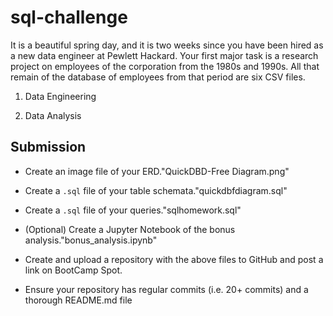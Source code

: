 # sql-challenge

It is a beautiful spring day, and it is two weeks since you have been hired as a new data engineer at Pewlett Hackard. Your first major task is a research project on employees of the corporation from the 1980s and 1990s. All that remain of the database of employees from that period are six CSV files.



1. Data Engineering

3. Data Analysis

## Submission

* Create an image file of your ERD."QuickDBD-Free Diagram.png"

* Create a `.sql` file of your table schemata."quickdbfdiagram.sql"

* Create a `.sql` file of your queries."sqlhomework.sql"

* (Optional) Create a Jupyter Notebook of the bonus analysis."bonus_analysis.ipynb"

* Create and upload a repository with the above files to GitHub and post a link on BootCamp Spot.

* Ensure your repository has regular commits (i.e. 20+ commits) and a thorough README.md file

